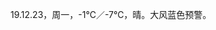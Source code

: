 <link href="../../css/style.css" rel="stylesheet" type="text/css" />

<span class="fzzy">19.12.23，周一，-1℃／-7℃，晴。大风蓝色预警。

